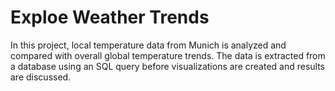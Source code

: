 # Exploe Weather Trends

In this project, local temperature data from Munich is analyzed and compared with overall global temperature trends. The data is extracted from a database using an SQL query before visualizations are created and results are discussed.
